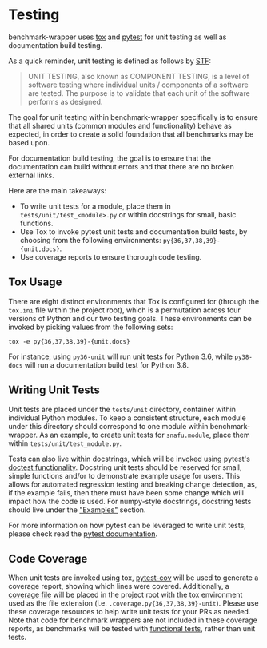 # Testing

benchmark-wrapper uses [tox](https://pypi.org/project/tox/) and [pytest](https://docs.pytest.org/en/6.2.x/) for unit testing as well as documentation build testing.

As a quick reminder, unit testing is defined as follows by [STF](https://softwaretestingfundamentals.com/unit-testing/):

> UNIT TESTING, also known as COMPONENT TESTING, is a level of software testing where individual units / components of a software are tested. The purpose is to validate that each unit of the software performs as designed.

The goal for unit testing within benchmark-wrapper specifically is to ensure that all shared units (common modules and functionality) behave as expected, in order to create a solid foundation that all benchmarks may be based upon.

For documentation build testing, the goal is to ensure that the documentation can build without errors and that there are no broken external links.

Here are the main takeaways:

* To write unit tests for a module, place them in ``tests/unit/test_<module>.py`` or within docstrings for small, basic functions.
* Use Tox to invoke pytest unit tests and documentation build tests, by choosing from the following environments: ``py{36,37,38,39}-{unit,docs}``.
* Use coverage reports to ensure thorough code testing.

## Tox Usage

There are eight distinct environments that Tox is configured for (through the ``tox.ini`` file within the project root), which is a permutation across four versions of Python and our two testing goals. These environments can be invoked by picking values from the following sets:

``tox -e py{36,37,38,39}-{unit,docs}``

For instance, using ``py36-unit`` will run unit tests for Python 3.6, while ``py38-docs`` will run a documentation build test for Python 3.8.


## Writing Unit Tests

Unit tests are placed under the ``tests/unit`` directory, container within individual Python modules. To keep a consistent structure, each module under this directory should correspond to one module within benchmark-wrapper. As an example, to create unit tests for ``snafu.module``, place them within ``tests/unit/test_module.py``.

Tests can also live within docstrings, which will be invoked using pytest's [doctest functionality](https://docs.pytest.org/en/6.2.x/doctest.html). Docstring unit tests should be reserved for small, simple functions and/or to demonstrate example usage for users. This allows for automated regression testing and breaking change detection, as, if the example fails, then there must have been some change which will impact how the code is used. For numpy-style docstrings, docstring tests should live under the ["Examples"](https://numpydoc.readthedocs.io/en/latest/format.html#examples) section.

For more information on how pytest can be leveraged to write unit tests, please check read the [pytest documentation](https://docs.pytest.org/en/6.2.x/example/index.html).

## Code Coverage

When unit tests are invoked using tox, [pytest-cov](https://pytest-cov.readthedocs.io/en/latest/readme.html) will be used to generate a coverage report, showing which lines were covered. Additionally, a [coverage file](https://coverage.readthedocs.io/en/coverage-5.5/) will be placed in the project root with the tox environment used as the file extension (i.e. ``.coverage.py{36,37,38,39}-unit``). Please use these coverage resources to help write unit tests for your PRs as needed. Note that code for benchmark wrappers are not included in these coverage reports, as benchmarks will be tested with [functional tests](https://softwaretestingfundamentals.com/functional-testing/), rather than unit tests.
